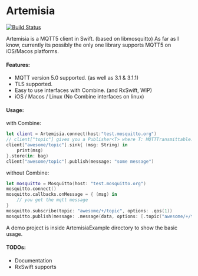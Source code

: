 # Artemisia

[![Build Status](https://travis-ci.org/lingoer/Artemisia.svg?branch=main)](https://travis-ci.org/lingoer/Artemisia)

Artemisia is a MQTT5 client in Swift. (based on libmosquitto)
As far as I know, currently its possibly the only one library supports MQTT5 on iOS/Macos platforms.
#### Features:
  - MQTT version 5.0 supported. (as well as 3.1 & 3.1.1)
  - TLS supported.
  - Easy to use interfaces with Combine. (and RxSwift, WIP)
  - iOS / Macos / Linux (No Combine interfaces on linux)

#### Usage:
with Combine:
```swift
let client = Artemisia.connect(host:"test.mosquitto.org")
// client["topic"] gives you a Publisher<T> where T: MQTTTransmittable. You can add this conformance to your own model so that you can get your model directly from the publisher
client["awesome/topic"].sink{ (msg: String) in
    print(msg)
}.store(in: bag)
client["awesome/topic"].publish(message: "some message")
```
without Combine:
```swift
let mosquitto = Mosquitto(host: "test.mosquitto.org")
mosquitto.connect()
mosquitto.callbacks.onMessage = { (msg) in
    // you get the mqtt message
}
mosquitto.subscribe(topic: "awesome/+/topic", options: .qos(1))
mosquitto.publish(message: .message(data, options: [.topic("awesome/+/topic", .qos(1)])))

```
A demo project is inside ArtemisiaExample directory to show the basic usage.
#### TODOs:
* Documentation
* RxSwift supports
